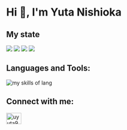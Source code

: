 # Hi 👋, I'm Yuta Nishioka

## My state
![](http://github-profile-summary-cards.vercel.app/api/cards/profile-details?username=yuta925&&theme=github)
![](http://github-profile-summary-cards.vercel.app/api/cards/repos-per-language?username=yuta925&&theme=github)
![](http://github-profile-summary-cards.vercel.app/api/cards/most-commit-language?username=yuta925&&theme=github)
![](https://github-readme-stats.vercel.app/api?username=yuta925&show_icons=true)

## Languages and Tools:
<img alt="my skills of lang" src="https://skillicons.dev/icons?theme=light&perline=8&i=html,css,sass,tailwind,js,ts,c,java,python,swift,docker" />

## Connect with me:
<p align="left">
<a href="https://twitter.com/uyuta925" target="blank"><img align="center" src="https://raw.githubusercontent.com/rahuldkjain/github-profile-readme-generator/master/src/images/icons/Social/twitter.svg" alt="uyuta925" height="30" width="40" /></a>
</p>
